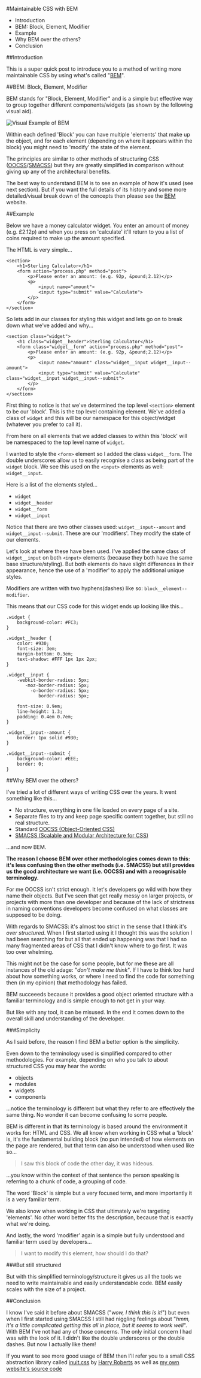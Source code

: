 #Maintainable CSS with BEM

* Introduction
* BEM: Block, Element, Modifier
* Example
* Why BEM over the others?
* Conclusion

##Introduction

This is a super quick post to introduce you to a method of writing more maintainable CSS by using what's called "[BEM](http://bem.info)".

##BEM: Block, Element, Modifier

BEM stands for "Block, Element, Modifier" and is a simple but effective way to group together different components/widgets (as shown by the following visual aid).

![Visual Example of BEM](http://www.integralist.co.uk/Assets/Images/BEM.png)

Within each defined 'Block' you can have multiple 'elements' that make up the object, and for each element (depending on where it appears within the block) you might need to 'modify' the state of the element.

The principles are similar to other methods of structuring CSS ([OOCSS](https://github.com/stubbornella/oocss/wiki)/[SMACSS](http://smacss.com)) but they are greatly simplified in comparison without giving up any of the architectural benefits.

The best way to understand BEM is to see an example of how it's used (see next section). But if you want the full details of its history and some more detailed/visual break down of the concepts then please see the [BEM](http://bem.info) website.

##Example

Below we have a money calculator widget. You enter an amount of money (e.g. £2.12p) and when you press on 'calculate' it'll return to you a list of coins required to make up the amount specified.

The HTML is very simple...

```
<section>
    <h1>Sterling Calculator</h1>
    <form action="process.php" method="post">
        <p>Please enter an amount: (e.g. 92p, &pound;2.12)</p>
        <p>
            <input name="amount"> 
            <input type="submit" value="Calculate">
        </p>
    </form>
</section>
```

So lets add in our classes for styling this widget and lets go on to break down what we've added and why...

```
<section class="widget">
    <h1 class="widget__header">Sterling Calculator</h1>
    <form class="widget__form" action="process.php" method="post">
        <p>Please enter an amount: (e.g. 92p, &pound;2.12)</p>
        <p>
            <input name="amount" class="widget__input widget__input--amount"> 
            <input type="submit" value="Calculate" class="widget__input widget__input--submit">
        </p>
    </form>
</section>
```

First thing to notice is that we've determined the top level `<section>` element to be our 'block'. This is the top level containing element. We've added a class of `widget` and this will be our namespace for this object/widget (whatever you prefer to call it).

From here on all elements that we added classes to within this 'block' will be namespaced to the top level name of `widget`.

I wanted to style the `<form>` element so I added the class `widget__form`. The double underscores allow us to easily recognise a class as being part of the `widget` block. We see this used on the `<input>` elements as well: `widget__input`.

Here is a list of the elements styled…

* `widget`
* `widget__header`
* `widget__form`
* `widget__input`

Notice that there are two other classes used: `widget__input--amount` and `widget__input--submit`. These are our 'modifiers'. They modify the state of our elements.

Let's look at where these have been used. I've applied the same class of `widget__input` on both `<input>` elements (because they both have the same base structure/styling). But both elements do have slight differences in their appearance, hence the use of a 'modifier' to apply the additional unique styles. 

Modifiers are written with two hyphens(dashes) like so: `block__element--modifier`.

This means that our CSS code for this widget ends up looking like this…

```
.widget {
    background-color: #FC3;
}

.widget__header {
    color: #930;
    font-size: 3em;
    margin-bottom: 0.3em;
    text-shadow: #FFF 1px 1px 2px;
}

.widget__input {
    -webkit-border-radius: 5px;
       -moz-border-radius: 5px;
         -o-border-radius: 5px;
            border-radius: 5px;

    font-size: 0.9em;
    line-height: 1.3;
    padding: 0.4em 0.7em;
}

.widget__input--amount {
    border: 1px solid #930;
}

.widget__input--submit {
    background-color: #EEE;
    border: 0;
}
```

##Why BEM over the others?

I've tried a lot of different ways of writing CSS over the years. It went something like this…

* No structure, everything in one file loaded on every page of a site.
* Separate files to try and keep page specific content together, but still no real structure.
* Standard [OOCSS (Object-Oriented CSS)](https://github.com/stubbornella/oocss/wiki)
* [SMACSS (Scalable and Modular Architecture for CSS)](http://smacss.com)

…and now BEM.

**The reason I choose BEM over other methodologies comes down to this: it's less confusing then the other methods (i.e. SMACSS) but still provides us the good architecture we want (i.e. OOCSS) and with a recognisable terminology.**

For me OOCSS isn't strict enough. It let's developers go wild with how they name their objects. But I've seen that get really messy on larger projects, or projects with more than one developer and because of the lack of strictness in naming conventions developers become confused on what classes are supposed to be doing.

With regards to SMACSS: it's almost too strict in the sense that I think it's *over structured*. When I first started using it I thought this was the solution I had been searching for but all that ended up happening was that I had so many fragmented areas of CSS that I didn't know where to go first. It was too over whelming.

This might not be the case for some people, but for me these are all instances of the old adage: "*don't make me think*". If I have to think too hard about how something works, or where I need to find the code for something then (in my opinion) that methodology has failed.

BEM succeeeds because it provides a good object oriented structure with a familiar terminology and is simple enough to not get in your way.

But like with any tool, it can be misused. In the end it comes down to the overall skill and understanding of the developer.

###Simplicity

As I said before, the reason I find BEM a better option is the simplicity. 

Even down to the terminology used is simplified compared to other methodologies. For example, depending on who you talk to about structured CSS you may hear the words: 

* objects
* modules
* widgets
* components

…notice the terminology is different but what they refer to are effectively the same thing. No wonder it can become confusing to some people.

BEM is different in that its terminology is based around the environment it works for: HTML and CSS. We all know when working in CSS what a 'block' is, it's the fundamental building block (no pun intended) of how elements on the page are rendered, but that term can also be understood when used like so… 

> I saw this block of code the other day, it was hideous.

…you know within the context of that sentence the person speaking is referring to a chunk of code, a grouping of code.

The word 'Block' is simple but a very focused term, and more importantly it is a very familiar term. 

We also know when working in CSS that ultimately we're targeting 'elements'. No other word better fits the description, because that is exactly what we're doing.

And lastly, the word 'modifier' again is a simple but fully understood and familiar term used by developers… 

> I want to modify this element, how should I do that?

###But still structured

But with this simplified terminology/structure it gives us all the tools we need to write maintainable and easily understandable code. BEM easily scales with the size of a project.

##Conclusion

I know I've said it before about SMACSS ("*wow, I think this is it!*") but even when I first started using SMACSS I still had niggling feelings about "*hmm, it's a little complicated getting this all in place, but it seems to work well*". With BEM I've not had any of those concerns. The only initial concern I had was with the look of it. I didn't like the double underscores or the double dashes. But now I actually like them!

If you want to see more good usage of BEM then I'll refer you to a small CSS abstraction library called [inuit.css](https://github.com/csswizardry/inuit.css) by [Harry Roberts](http://csswizardry.com/) as well as [my own website's source code](https://github.com/Integralist/integralist.github.com)
